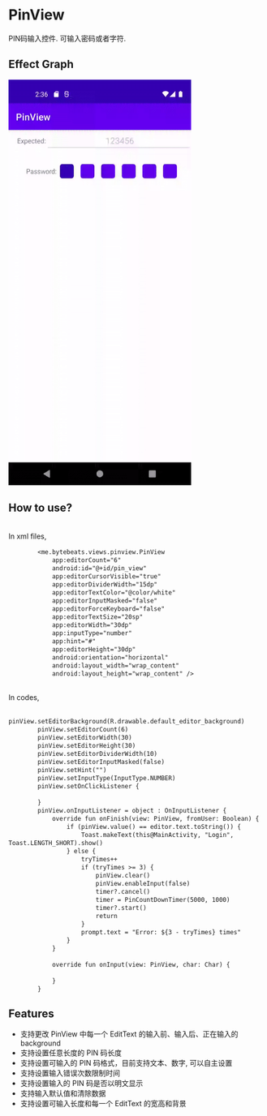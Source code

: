 # PinView
PIN码输入控件. 可输入密码或者字符.

Effect Graph
-------
<img src="/media/pin_view.gif" width="360" height="800"/>

How to use?
------
<br>In xml files, 
```
        <me.bytebeats.views.pinview.PinView
            app:editorCount="6"
            android:id="@+id/pin_view"
            app:editorCursorVisible="true"
            app:editorDividerWidth="15dp"
            app:editorTextColor="@color/white"
            app:editorInputMasked="false"
            app:editorForceKeyboard="false"
            app:editorTextSize="20sp"
            app:editorWidth="30dp"
            app:inputType="number"
            app:hint="#"
            app:editorHeight="30dp"
            android:orientation="horizontal"
            android:layout_width="wrap_content"
            android:layout_height="wrap_content" />
```
<br>In codes, 
```
        pinView.setEditorBackground(R.drawable.default_editor_background)
        pinView.setEditorCount(6)
        pinView.setEditorWidth(30)
        pinView.setEditorHeight(30)
        pinView.setEditorDividerWidth(10)
        pinView.setEditorInputMasked(false)
        pinView.setHint("")
        pinView.setInputType(InputType.NUMBER)
        pinView.setOnClickListener { 
            
        }
        pinView.onInputListener = object : OnInputListener {
            override fun onFinish(view: PinView, fromUser: Boolean) {
                if (pinView.value() == editor.text.toString()) {
                    Toast.makeText(this@MainActivity, "Login", Toast.LENGTH_SHORT).show()
                } else {
                    tryTimes++
                    if (tryTimes >= 3) {
                        pinView.clear()
                        pinView.enableInput(false)
                        timer?.cancel()
                        timer = PinCountDownTimer(5000, 1000)
                        timer?.start()
                        return
                    }
                    prompt.text = "Error: ${3 - tryTimes} times"
                }
            }

            override fun onInput(view: PinView, char: Char) {

            }
        }
```

Features
------
- 支持更改 PinView 中每一个 EditText 的输入前、输入后、正在输入的 background
- 支持设置任意长度的 PIN 码长度
- 支持设置可输入的 PIN 码格式，目前支持文本、数字, 可以自主设置
- 支持设置输入错误次数限制时间
- 支持设置输入的 PIN 码是否以明文显示
- 支持输入默认值和清除数据
- 支持设置可输入长度和每一个 EditText 的宽高和背景
